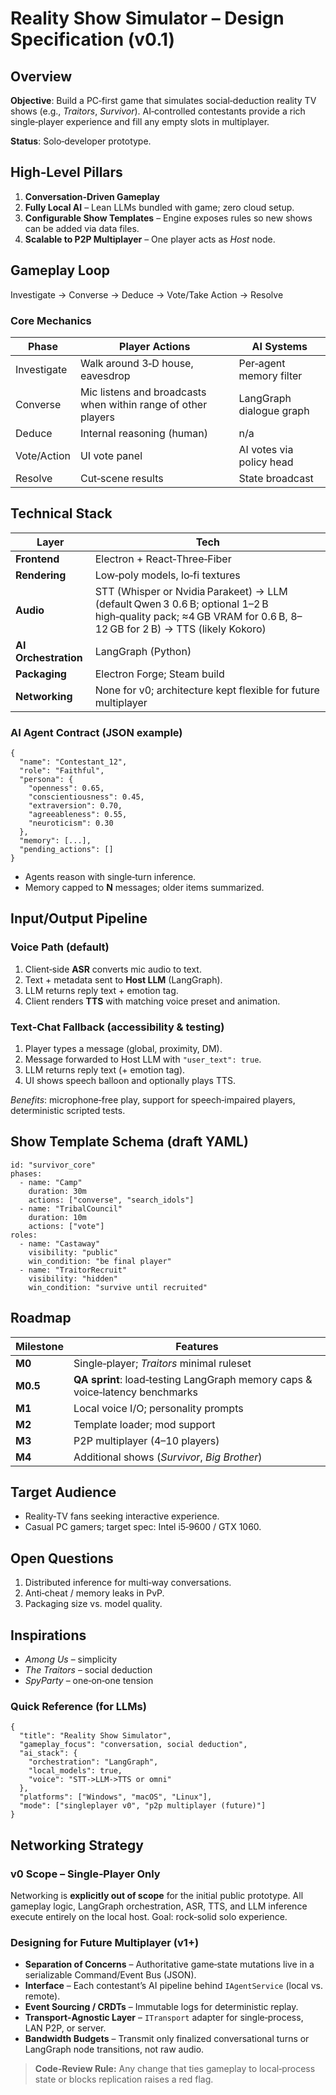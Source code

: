 # Reality Show Simulator – Design Specification (v0.1)

## Overview

**Objective**: Build a PC‑first game that simulates social‑deduction reality TV shows (e.g., *Traitors*, *Survivor*). AI‑controlled contestants provide a rich single‑player experience and fill any empty slots in multiplayer.

**Status**: Solo‑developer prototype.

## High‑Level Pillars

1. **Conversation‑Driven Gameplay**  
2. **Fully Local AI** – Lean LLMs bundled with game; zero cloud setup.  
3. **Configurable Show Templates** – Engine exposes rules so new shows can be added via data files.  
4. **Scalable to P2P Multiplayer** – One player acts as *Host* node.  

## Gameplay Loop

Investigate → Converse → Deduce → Vote/Take Action → Resolve

### Core Mechanics

| Phase       | Player Actions                                                | AI Systems               |
| ----------- | ------------------------------------------------------------- | ------------------------ |
| Investigate | Walk around 3‑D house, eavesdrop                              | Per‑agent memory filter  |
| Converse    | Mic listens and broadcasts when within range of other players | LangGraph dialogue graph |
| Deduce      | Internal reasoning (human)                                    | n/a                      |
| Vote/Action | UI vote panel                                                 | AI votes via policy head |
| Resolve     | Cut‑scene results                                             | State broadcast          |

## Technical Stack

| Layer                | Tech |
| -------------------- | ---- |
| **Frontend**         | Electron + React‑Three‑Fiber |
| **Rendering**        | Low‑poly models, lo‑fi textures |
| **Audio**            | STT (Whisper or Nvidia Parakeet) → LLM (default Qwen 3 0.6 B; optional 1–2 B high‑quality pack; ≈4 GB VRAM for 0.6 B, 8–12 GB for 2 B) → TTS (likely Kokoro) |
| **AI Orchestration** | LangGraph (Python) |
| **Packaging**        | Electron Forge; Steam build |
| **Networking**       | None for v0; architecture kept flexible for future multiplayer |

### AI Agent Contract (JSON example)

    {
      "name": "Contestant_12",
      "role": "Faithful",
      "persona": {
        "openness": 0.65,
        "conscientiousness": 0.45,
        "extraversion": 0.70,
        "agreeableness": 0.55,
        "neuroticism": 0.30
      },
      "memory": [...],
      "pending_actions": []
    }

* Agents reason with single‑turn inference.  
* Memory capped to **N** messages; older items summarized.  

## Input/Output Pipeline

### Voice Path (default)

1. Client‑side **ASR** converts mic audio to text.  
2. Text + metadata sent to **Host LLM** (LangGraph).  
3. LLM returns reply text + emotion tag.  
4. Client renders **TTS** with matching voice preset and animation.  

### Text‑Chat Fallback (accessibility & testing)

1. Player types a message (global, proximity, DM).  
2. Message forwarded to Host LLM with `"user_text": true`.  
3. LLM returns reply text (+ emotion tag).  
4. UI shows speech balloon and optionally plays TTS.  

*Benefits*: microphone‑free play, support for speech‑impaired players, deterministic scripted tests.

## Show Template Schema (draft YAML)

    id: "survivor_core"
    phases:
      - name: "Camp"
        duration: 30m
        actions: ["converse", "search_idols"]
      - name: "TribalCouncil"
        duration: 10m
        actions: ["vote"]
    roles:
      - name: "Castaway"
        visibility: "public"
        win_condition: "be final player"
      - name: "TraitorRecruit"
        visibility: "hidden"
        win_condition: "survive until recruited"

## Roadmap

| Milestone | Features |
| --------- | -------- |
| **M0**    | Single‑player; *Traitors* minimal ruleset |
| **M0.5**  | **QA sprint**: load‑testing LangGraph memory caps & voice‑latency benchmarks |
| **M1**    | Local voice I/O; personality prompts |
| **M2**    | Template loader; mod support |
| **M3**    | P2P multiplayer (4–10 players) |
| **M4**    | Additional shows (*Survivor*, *Big Brother*) |

## Target Audience

* Reality‑TV fans seeking interactive experience.  
* Casual PC gamers; target spec: Intel i5‑9600 / GTX 1060.  

## Open Questions

1. Distributed inference for multi‑way conversations.  
2. Anti‑cheat / memory leaks in PvP.  
3. Packaging size vs. model quality.  

## Inspirations

* *Among Us* – simplicity  
* *The Traitors* – social deduction  
* *SpyParty* – one‑on‑one tension  

### Quick Reference (for LLMs)

    {
      "title": "Reality Show Simulator",
      "gameplay_focus": "conversation, social deduction",
      "ai_stack": {
        "orchestration": "LangGraph",
        "local_models": true,
        "voice": "STT->LLM->TTS or omni"
      },
      "platforms": ["Windows", "macOS", "Linux"],
      "mode": ["singleplayer v0", "p2p multiplayer (future)"]
    }

## Networking Strategy

### v0 Scope – Single‑Player Only

Networking is **explicitly out of scope** for the initial public prototype. All gameplay logic, LangGraph orchestration, ASR, TTS, and LLM inference execute entirely on the local host. Goal: rock‑solid solo experience.

### Designing for Future Multiplayer (v1+)

* **Separation of Concerns** – Authoritative game‑state mutations live in a serializable Command/Event Bus (JSON).  
* **Interface** – Each contestant’s AI pipeline behind `IAgentService` (local vs. remote).  
* **Event Sourcing / CRDTs** – Immutable logs for deterministic replay.  
* **Transport‑Agnostic Layer** – `ITransport` adapter for single‑process, LAN P2P, or server.  
* **Bandwidth Budgets** – Transmit only finalized conversational turns or LangGraph node transitions, not raw audio.  

> **Code‑Review Rule:** Any change that ties gameplay to local‑process state or blocks replication raises a red flag.
